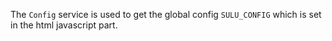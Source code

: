 The `Config` service is used to get the global config `SULU_CONFIG` which is set in the html javascript part.